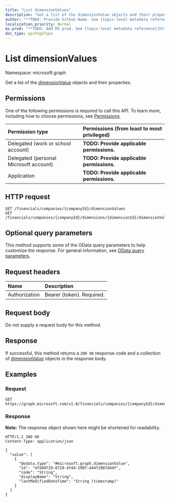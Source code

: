 ```yaml
---
title: "List dimensionValues"
description: "Get a list of the dimensionValue objects and their properties."
author: "**TODO: Provide Github Name. See [topic-level metadata reference](https://msgo.azurewebsites.net/add/document/guidelines/metadata.html#topic-level-metadata)**"
localization_priority: Normal
ms.prod: "**TODO: Add MS prod. See [topic-level metadata reference](https://msgo.azurewebsites.net/add/document/guidelines/metadata.html#topic-level-metadata)**"
doc_type: apiPageType
---
```


# List dimensionValues
Namespace: microsoft.graph



Get a list of the [dimensionValue](../resources/dimensionvalue.md) objects and their properties.

## Permissions
One of the following permissions is required to call this API. To learn more, including how to choose permissions, see [Permissions](/graph/permissions-reference).

|Permission type|Permissions (from least to most privileged)|
|:---|:---|
|Delegated (work or school account)|**TODO: Provide applicable permissions.**|
|Delegated (personal Microsoft account)|**TODO: Provide applicable permissions.**|
|Application|**TODO: Provide applicable permissions.**|

## HTTP request

<!-- {
  "blockType": "ignored"
}
-->
``` http
GET /financials/companies/{companyId}/dimensionValues
GET /financials/companies/{companyId}/dimensions/{dimensionId}/dimensionValues
```

## Optional query parameters
This method supports some of the OData query parameters to help customize the response. For general information, see [OData query parameters](/graph/query-parameters).

## Request headers
|Name|Description|
|:---|:---|
|Authorization|Bearer {token}. Required.|

## Request body
Do not supply a request body for this method.

## Response

If successful, this method returns a `200 OK` response code and a collection of [dimensionValue](../resources/dimensionvalue.md) objects in the response body.

## Examples

### Request
<!-- {
  "blockType": "request",
  "name": "list_dimensionvalue"
}
-->
``` http
GET https://graph.microsoft.com/v1.0/financials/companies/{companyId}/dimensionValues
```


### Response
**Note:** The response object shown here might be shortened for readability.
<!-- {
  "blockType": "response",
  "truncated": true,
  "@odata.type": "Collection(microsoft.graph.dimensionValue)"
}
-->
``` http
HTTP/1.1 200 OK
Content-Type: application/json

{
  "value": [
    {
      "@odata.type": "#microsoft.graph.dimensionValue",
      "id": "4fd40729-0729-4fd4-2907-d44f2907d44f",
      "code": "String",
      "displayName": "String",
      "lastModifiedDateTime": "String (timestamp)"
    }
  ]
}
```

